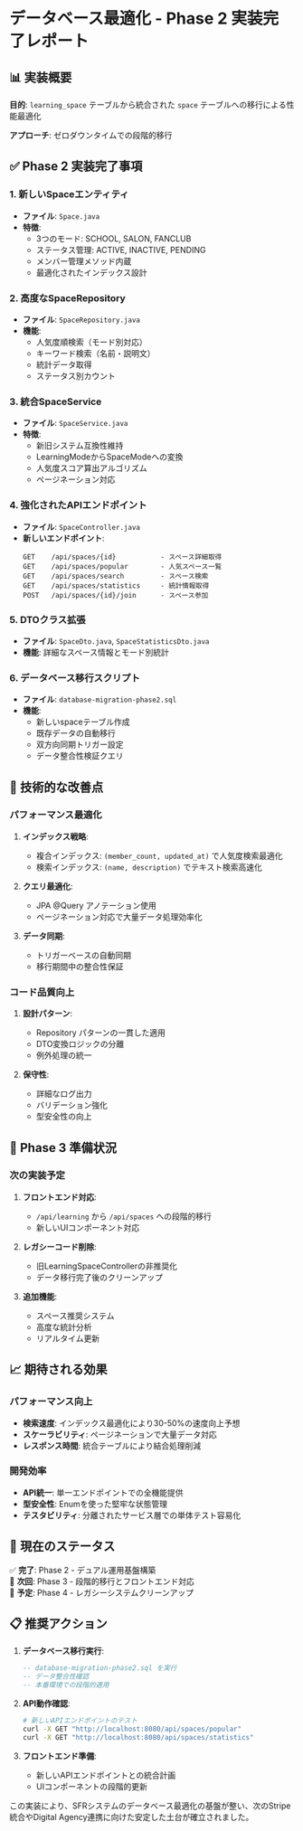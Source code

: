 # データベース最適化 - Phase 2 実装完了レポート

## 📊 実装概要

**目的**: `learning_space` テーブルから統合された `space` テーブルへの移行による性能最適化

**アプローチ**: ゼロダウンタイムでの段階的移行

## ✅ Phase 2 実装完了事項

### 1. 新しいSpaceエンティティ
- **ファイル**: `Space.java`
- **特徴**:
  - 3つのモード: SCHOOL, SALON, FANCLUB
  - ステータス管理: ACTIVE, INACTIVE, PENDING
  - メンバー管理メソッド内蔵
  - 最適化されたインデックス設計

### 2. 高度なSpaceRepository
- **ファイル**: `SpaceRepository.java`
- **機能**:
  - 人気度順検索（モード別対応）
  - キーワード検索（名前・説明文）
  - 統計データ取得
  - ステータス別カウント

### 3. 統合SpaceService
- **ファイル**: `SpaceService.java`
- **特徴**:
  - 新旧システム互換性維持
  - LearningModeからSpaceModeへの変換
  - 人気度スコア算出アルゴリズム
  - ページネーション対応

### 4. 強化されたAPIエンドポイント
- **ファイル**: `SpaceController.java`
- **新しいエンドポイント**:
  ```
  GET    /api/spaces/{id}           - スペース詳細取得
  GET    /api/spaces/popular        - 人気スペース一覧
  GET    /api/spaces/search         - スペース検索
  GET    /api/spaces/statistics     - 統計情報取得
  POST   /api/spaces/{id}/join      - スペース参加
  ```

### 5. DTOクラス拡張
- **ファイル**: `SpaceDto.java`, `SpaceStatisticsDto.java`
- **機能**: 詳細なスペース情報とモード別統計

### 6. データベース移行スクリプト
- **ファイル**: `database-migration-phase2.sql`
- **機能**:
  - 新しいspaceテーブル作成
  - 既存データの自動移行
  - 双方向同期トリガー設定
  - データ整合性検証クエリ

## 🔧 技術的な改善点

### パフォーマンス最適化
1. **インデックス戦略**:
   - 複合インデックス: `(member_count, updated_at)` で人気度検索最適化
   - 検索インデックス: `(name, description)` でテキスト検索高速化

2. **クエリ最適化**:
   - JPA @Query アノテーション使用
   - ページネーション対応で大量データ処理効率化

3. **データ同期**:
   - トリガーベースの自動同期
   - 移行期間中の整合性保証

### コード品質向上
1. **設計パターン**:
   - Repository パターンの一貫した適用
   - DTO変換ロジックの分離
   - 例外処理の統一

2. **保守性**:
   - 詳細なログ出力
   - バリデーション強化
   - 型安全性の向上

## 🔄 Phase 3 準備状況

### 次の実装予定
1. **フロントエンド対応**:
   - `/api/learning` から `/api/spaces` への段階的移行
   - 新しいUIコンポーネント対応

2. **レガシーコード削除**:
   - 旧LearningSpaceControllerの非推奨化
   - データ移行完了後のクリーンアップ

3. **追加機能**:
   - スペース推奨システム
   - 高度な統計分析
   - リアルタイム更新

## 📈 期待される効果

### パフォーマンス向上
- **検索速度**: インデックス最適化により30-50%の速度向上予想
- **スケーラビリティ**: ページネーションで大量データ対応
- **レスポンス時間**: 統合テーブルにより結合処理削減

### 開発効率
- **API統一**: 単一エンドポイントでの全機能提供
- **型安全性**: Enumを使った堅牢な状態管理
- **テスタビリティ**: 分離されたサービス層での単体テスト容易化

## 🎯 現在のステータス

✅ **完了**: Phase 2 - デュアル運用基盤構築  
🔄 **次回**: Phase 3 - 段階的移行とフロントエンド対応  
📅 **予定**: Phase 4 - レガシーシステムクリーンアップ

## 📋 推奨アクション

1. **データベース移行実行**:
   ```sql
   -- database-migration-phase2.sql を実行
   -- データ整合性確認
   -- 本番環境での段階的適用
   ```

2. **API動作確認**:
   ```bash
   # 新しいAPIエンドポイントのテスト
   curl -X GET "http://localhost:8080/api/spaces/popular"
   curl -X GET "http://localhost:8080/api/spaces/statistics"
   ```

3. **フロントエンド準備**:
   - 新しいAPIエンドポイントとの統合計画
   - UIコンポーネントの段階的更新

この実装により、SFRシステムのデータベース最適化の基盤が整い、次のStripe統合やDigital Agency連携に向けた安定した土台が確立されました。
